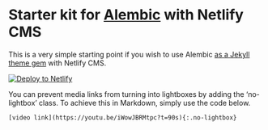 # Starter kit for [Alembic](https://alembic.darn.es/) with Netlify CMS

This is a very simple starting point if you wish to use Alembic [as a Jekyll theme gem](https://alembic.darn.es/#as-a-jekyll-theme) with Netlify CMS.

[![Deploy to Netlify](https://www.netlify.com/img/deploy/button.svg)](https://app.netlify.com/start/deploy?repository=https://github.com/daviddarnes/alembic-netlifycms-kit&stack=cms)

You can prevent media links from turning into lightboxes by adding the ‘no-lightbox’ class. To achieve this in Markdown, simply use the code below.

`[video link](https://youtu.be/iWowJBRMtpc?t=90s){:.no-lightbox}`
